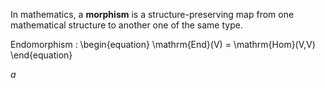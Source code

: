 In mathematics, a **morphism** is a structure-preserving map from one mathematical structure to another one of the same type. 

Endomorphism
  :  \begin{equation}
\mathrm{End}(V) = \mathrm{Hom}(V,V)
\end{equation}

$a$
